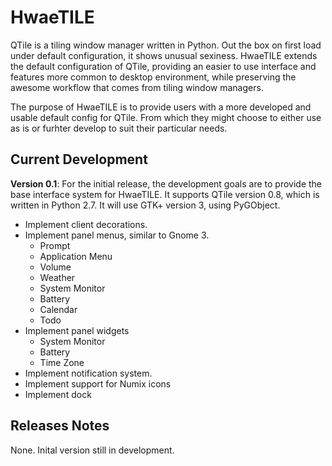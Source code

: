 # HwaeTILE

QTile is a tiling window manager written in Python.  Out the box on first load under default configuration, it shows unusual sexiness.  HwaeTILE extends the default configuration of QTile, providing an easier to use interface and features more common to desktop environment, while preserving the awesome workflow that comes from tiling window managers.

The purpose of HwaeTILE is to provide users with a more developed and usable default config for QTile.  From which they might choose to either use as is or furhter develop to suit their particular needs.


## Current Development

**Version 0.1**: For the initial release, the development goals are to provide the base interface system for HwaeTILE.  It supports QTile version 0.8, which is written in Python 2.7.  It will use GTK+ version 3, using PyGObject.

- Implement client decorations.
- Implement panel menus, similar to Gnome 3.
  - Prompt
  - Application Menu
  - Volume
  - Weather
  - System Monitor
  - Battery
  - Calendar
  - Todo
- Implement panel widgets
  - System Monitor
  - Battery
  - Time Zone
- Implement notification system.
- Implement support for Numix icons
- Implement dock






## Releases Notes

None.  Inital version still in development.



